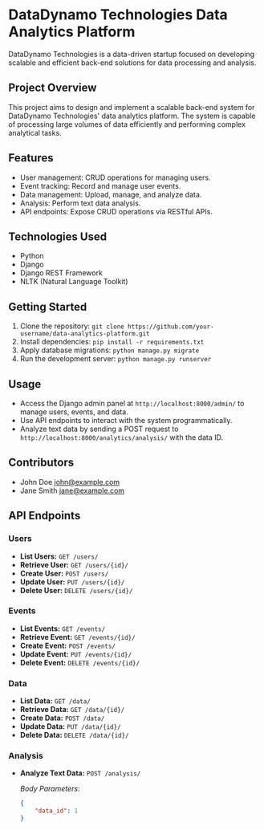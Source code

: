 # DataDynamo Technologies Data Analytics Platform

DataDynamo Technologies is a data-driven startup focused on developing scalable and efficient back-end solutions for data processing and analysis.

## Project Overview

This project aims to design and implement a scalable back-end system for DataDynamo Technologies' data analytics platform. The system is capable of processing large volumes of data efficiently and performing complex analytical tasks.

## Features

- User management: CRUD operations for managing users.
- Event tracking: Record and manage user events.
- Data management: Upload, manage, and analyze data.
- Analysis: Perform text data analysis.
- API endpoints: Expose CRUD operations via RESTful APIs.

## Technologies Used

- Python
- Django
- Django REST Framework
- NLTK (Natural Language Toolkit)

## Getting Started

1. Clone the repository: `git clone https://github.com/your-username/data-analytics-platform.git`
2. Install dependencies: `pip install -r requirements.txt`
3. Apply database migrations: `python manage.py migrate`
4. Run the development server: `python manage.py runserver`

## Usage

- Access the Django admin panel at `http://localhost:8000/admin/` to manage users, events, and data.
- Use API endpoints to interact with the system programmatically.
- Analyze text data by sending a POST request to `http://localhost:8000/analytics/analysis/` with the data ID.

## Contributors

- John Doe <john@example.com>
- Jane Smith <jane@example.com>

## API Endpoints

### Users

- **List Users:** `GET /users/`
- **Retrieve User:** `GET /users/{id}/`
- **Create User:** `POST /users/`
- **Update User:** `PUT /users/{id}/`
- **Delete User:** `DELETE /users/{id}/`

### Events

- **List Events:** `GET /events/`
- **Retrieve Event:** `GET /events/{id}/`
- **Create Event:** `POST /events/`
- **Update Event:** `PUT /events/{id}/`
- **Delete Event:** `DELETE /events/{id}/`

### Data

- **List Data:** `GET /data/`
- **Retrieve Data:** `GET /data/{id}/`
- **Create Data:** `POST /data/`
- **Update Data:** `PUT /data/{id}/`
- **Delete Data:** `DELETE /data/{id}/`

### Analysis

- **Analyze Text Data:** `POST /analysis/`

   *Body Parameters:*
   ```json
   {
       "data_id": 1
   }

